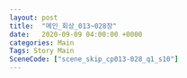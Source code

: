 ```yaml
---
layout: post
title:  "메인_회상_013~028장"
date:   2020-09-09 04:00:00 +0000
categories: Main
Tags: Story Main
SceneCode: ["scene_skip_cp013-028_q1_s10"]
---
```

